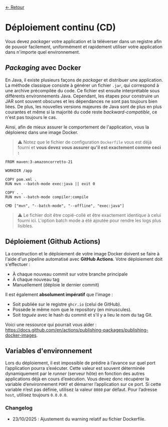 [← Retour](../README.md)

# Déploiement continu (CD)

Vous devez *packager* votre application et la téléverser dans un registre afin de pouvoir facilement, uniformément et 
rapidement utiliser votre application dans n'importe quel environnement.

## *Packaging* avec Docker

En Java, il existe plusieurs façons de *packager* et distribuer une application. La méthode classique consiste à générer 
un fichier `.jar`, qui correspond à une archive précompilée du code. Ce fichier est ensuite interprétable sous différents 
environnements Java. Cependant, les étapes pour construire un JAR sont souvent obscures et les dépendances ne sont pas 
toujours bien liées. De plus, les nouvelles versions majeures de Java sont de plus en plus courantes et même si la 
majorité du code reste *backward-compatible*, ce n'est pas toujours le cas.

Ainsi, afin de mieux assurer le comportement de l'application, vous la déploierez dans une image Docker.

> ⚠️ Notez que le fichier de configuration `Dockerfile` vous est déjà fourni et **vous devez vous assurer qu'il est exactement comme ceci :**

```
FROM maven:3-amazoncorretto-21

WORKDIR /app

COPY pom.xml .
RUN mvn --batch-mode exec:java || exit 0

COPY . .
RUN mvn --batch-mode compiler:compile

CMD ["mvn", "--batch-mode", "--offline", "exec:java"]
```
> ⚠️ Le fichier doit être copié-collé et être exactement identique à celui fourni ici. L'option batch mode a été ajoutée pour rendre 
> les logs plus lisibles.

## Déploiement (Github Actions)

La construction et le déploiement de votre image Docker doivent se faire à l'aide d'un pipeline automatisé avec 
**GitHub Actions**. Votre déploiement doit s'effectuer :

- À chaque nouveau commit sur votre branche principale
- À chaque nouveau tag
- Manuellement (déploie le dernier commit)

Il est également **absolument impératif** que l'image :

- Soit publiée sur le registre `ghcr.io` (celui de GitHub).
- Possède le même nom que le repository (en minuscules).
- Soit *taguée* avec le hash du commit et s'il y a lieu le nom du tag Git.

Voici une ressource qui pourrait vous aider : <https://docs.github.com/en/actions/publishing-packages/publishing-docker-images>.

## Variables d'environnement

Lors du déploiement, il est impossible de prédire à l’avance sur quel port l’application pourra s’exécuter. 
Cette valeur est souvent déterminée dynamiquement par le *runner* (serveur hôte) en fonction des autres applications 
déjà en cours d’exécution. Vous devez donc récupérer la variable d’environnement `PORT` et démarrer l’application sur 
ce port. Si cette variable n’est pas définie, utilisez la valeur `8080` par défaut. Pour l’adresse `host`, utilisez toujours `0.0.0.0`.


### Changelog

- 23/10/2025 : Ajustement du warning relatif au fichier Dockerfile.